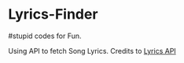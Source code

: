 # Lyrics-Finder
#stupid codes for Fun.

Using API to fetch Song Lyrics.
Credits to <a href="https://lyrics.ovh/"> Lyrics API <a/>


